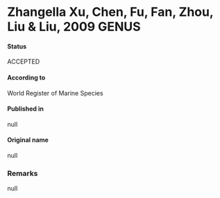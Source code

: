 Zhangella Xu, Chen, Fu, Fan, Zhou, Liu & Liu, 2009 GENUS
=======

#### Status
ACCEPTED

#### According to
World Register of Marine Species

#### Published in
null

#### Original name
null

### Remarks
null